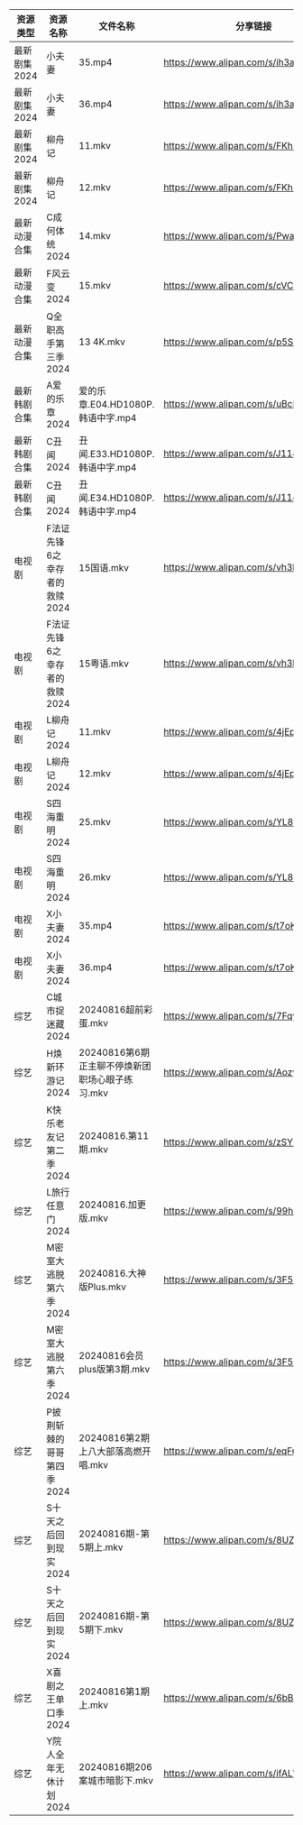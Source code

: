 | 资源类型     | 资源名称              | 文件名称                           | 分享链接                                 | 更新时间                |
| -------- | ----------------- | ------------------------------ | ------------------------------------ | ------------------- |
| 最新剧集2024 | 小夫妻               | 35.mp4                         | https://www.alipan.com/s/ih3aGH4NbXB | 2024-08-16 20:10:56 |
| 最新剧集2024 | 小夫妻               | 36.mp4                         | https://www.alipan.com/s/ih3aGH4NbXB | 2024-08-16 20:10:56 |
| 最新剧集2024 | 柳舟记               | 11.mkv                         | https://www.alipan.com/s/FKhPhkPG56E | 2024-08-16 19:11:05 |
| 最新剧集2024 | 柳舟记               | 12.mkv                         | https://www.alipan.com/s/FKhPhkPG56E | 2024-08-16 19:11:05 |
| 最新动漫合集   | C成何体统2024         | 14.mkv                         | https://www.alipan.com/s/PwaAbN16cec | 2024-08-16 12:10:23 |
| 最新动漫合集   | F风云变2024          | 15.mkv                         | https://www.alipan.com/s/cVCnYQUhJmX | 2024-08-16 12:10:25 |
| 最新动漫合集   | Q全职高手第三季2024      | 13 4K.mkv                      | https://www.alipan.com/s/p5SWahXWKvy | 2024-08-16 12:10:36 |
| 最新韩剧合集   | A爱的乐章2024         | 爱的乐章.E04.HD1080P.韩语中字.mp4      | https://www.alipan.com/s/uBcRG4kdkC6 | 2024-08-16 00:05:06 |
| 最新韩剧合集   | C丑闻2024           | 丑闻.E33.HD1080P.韩语中字.mp4        | https://www.alipan.com/s/J114XwZcFVg | 2024-08-16 14:10:05 |
| 最新韩剧合集   | C丑闻2024           | 丑闻.E34.HD1080P.韩语中字.mp4        | https://www.alipan.com/s/J114XwZcFVg | 2024-08-16 14:10:05 |
| 电视剧      | F法证先锋6之幸存者的救赎2024 | 15国语.mkv                       | https://www.alipan.com/s/vh3hrfiNLUZ | 2024-08-16 14:05:42 |
| 电视剧      | F法证先锋6之幸存者的救赎2024 | 15粤语.mkv                       | https://www.alipan.com/s/vh3hrfiNLUZ | 2024-08-16 14:05:42 |
| 电视剧      | L柳舟记2024          | 11.mkv                         | https://www.alipan.com/s/4jEpLMVV1fz | 2024-08-16 19:06:13 |
| 电视剧      | L柳舟记2024          | 12.mkv                         | https://www.alipan.com/s/4jEpLMVV1fz | 2024-08-16 19:06:13 |
| 电视剧      | S四海重明2024         | 25.mkv                         | https://www.alipan.com/s/YL8YP3WU17q | 2024-08-16 19:06:40 |
| 电视剧      | S四海重明2024         | 26.mkv                         | https://www.alipan.com/s/YL8YP3WU17q | 2024-08-16 19:06:40 |
| 电视剧      | X小夫妻2024          | 35.mp4                         | https://www.alipan.com/s/t7oKpdiu6vz | 2024-08-16 20:07:30 |
| 电视剧      | X小夫妻2024          | 36.mp4                         | https://www.alipan.com/s/t7oKpdiu6vz | 2024-08-16 20:07:29 |
| 综艺       | C城市捉迷藏2024        | 20240816超前彩蛋.mkv               | https://www.alipan.com/s/7FqyaDLUvoi | 2024-08-16 16:08:21 |
| 综艺       | H焕新环游记2024        | 20240816第6期正主聊不停焕新团职场心眼子练习.mkv | https://www.alipan.com/s/Aozy9GBZZwu | 2024-08-16 16:08:31 |
| 综艺       | K快乐老友记第二季2024     | 20240816.第11期.mkv              | https://www.alipan.com/s/zSYNbf4cpYQ | 2024-08-16 16:08:45 |
| 综艺       | L旅行任意门2024        | 20240816.加更版.mkv               | https://www.alipan.com/s/99hnQkWKkeJ | 2024-08-16 14:08:35 |
| 综艺       | M密室大逃脱第六季2024     | 20240816.大神版Plus.mkv           | https://www.alipan.com/s/3F599jmMJTn | 2024-08-16 19:08:41 |
| 综艺       | M密室大逃脱第六季2024     | 20240816会员plus版第3期.mkv         | https://www.alipan.com/s/3F599jmMJTn | 2024-08-16 16:08:54 |
| 综艺       | P披荆斩棘的哥哥第四季2024   | 20240816第2期上八大部落高燃开唱.mkv       | https://www.alipan.com/s/eqFuxgGAPnZ | 2024-08-16 16:09:19 |
| 综艺       | S十天之后回到现实2024     | 20240816期-第5期上.mkv             | https://www.alipan.com/s/8UZE34cCGTv | 2024-08-16 16:09:32 |
| 综艺       | S十天之后回到现实2024     | 20240816期-第5期下.mkv             | https://www.alipan.com/s/8UZE34cCGTv | 2024-08-16 16:09:32 |
| 综艺       | X喜剧之王单口季2024      | 20240816第1期上.mkv               | https://www.alipan.com/s/6bB6eDj37Y6 | 2024-08-16 16:09:55 |
| 综艺       | Y院人全年无休计划2024     | 20240816期206案城市暗影下.mkv         | https://www.alipan.com/s/ifALWzzshRd | 2024-08-16 16:10:08 |
